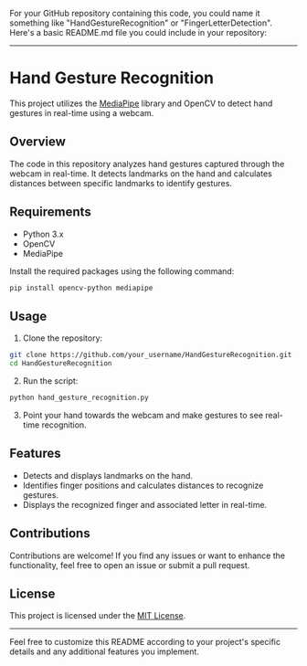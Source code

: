 For your GitHub repository containing this code, you could name it something like "HandGestureRecognition" or "FingerLetterDetection". Here's a basic README.md file you could include in your repository:

---

# Hand Gesture Recognition

This project utilizes the [MediaPipe](https://google.github.io/mediapipe/) library and OpenCV to detect hand gestures in real-time using a webcam.

## Overview

The code in this repository analyzes hand gestures captured through the webcam in real-time. It detects landmarks on the hand and calculates distances between specific landmarks to identify gestures.

## Requirements

- Python 3.x
- OpenCV
- MediaPipe

Install the required packages using the following command:

```bash
pip install opencv-python mediapipe
```

## Usage

1. Clone the repository:

```bash
git clone https://github.com/your_username/HandGestureRecognition.git
cd HandGestureRecognition
```

2. Run the script:

```bash
python hand_gesture_recognition.py
```

3. Point your hand towards the webcam and make gestures to see real-time recognition.

## Features

- Detects and displays landmarks on the hand.
- Identifies finger positions and calculates distances to recognize gestures.
- Displays the recognized finger and associated letter in real-time.

## Contributions

Contributions are welcome! If you find any issues or want to enhance the functionality, feel free to open an issue or submit a pull request.

## License

This project is licensed under the [MIT License](LICENSE).

---

Feel free to customize this README according to your project's specific details and any additional features you implement.
